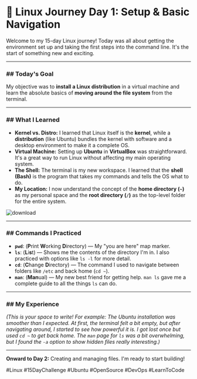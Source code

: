 # 🐧 Linux Journey Day 1: Setup & Basic Navigation

Welcome to my 15-day Linux journey! Today was all about getting the environment set up and taking the first steps into the command line. It's the start of something new and exciting.

---

### ## Today's Goal
My objective was to **install a Linux distribution** in a virtual machine and learn the absolute basics of **moving around the file system** from the terminal.

---

### ## What I Learned
- **Kernel vs. Distro:** I learned that Linux itself is the **kernel**, while a **distribution** (like Ubuntu) bundles the kernel with software and a desktop environment to make it a complete OS.
- **Virtual Machine:** Setting up **Ubuntu** in **VirtualBox** was straightforward. It's a great way to run Linux without affecting my main operating system.
- **The Shell:** The terminal is my new workspace. I learned that the **shell (Bash)** is the program that takes my commands and tells the OS what to do.
- **My Location:** I now understand the concept of the **home directory (`~`)** as my personal space and the **root directory (`/`)** as the top-level folder for the entire system.

![download](https://github.com/user-attachments/assets/5754afab-33b3-49d8-a62a-91596f2b5d0f)

---

### ## Commands I Practiced
- **`pwd`**: (**P**rint **W**orking **D**irectory) — My "you are here" map marker.
- **`ls`**: (**L**i**s**t) — Shows me the contents of the directory I'm in. I also practiced with options like `ls -l` for more detail.
- **`cd`**: (**C**hange **D**irectory) — The command I used to navigate between folders like `/etc` and back home (`cd ~`).
- **`man`**: (**Man**ual) — My new best friend for getting help. `man ls` gave me a complete guide to all the things `ls` can do.

---

### ## My Experience
*(This is your space to write! For example: The Ubuntu installation was smoother than I expected. At first, the terminal felt a bit empty, but after navigating around, I started to see how powerful it is. I got lost once but used `cd ~` to get back home. The `man` page for `ls` was a bit overwhelming, but I found the `-a` option to show hidden files really interesting.)*

---

**Onward to Day 2:** Creating and managing files. I'm ready to start building!

#Linux #15DayChallenge #Ubuntu #OpenSource #DevOps #LearnToCode
